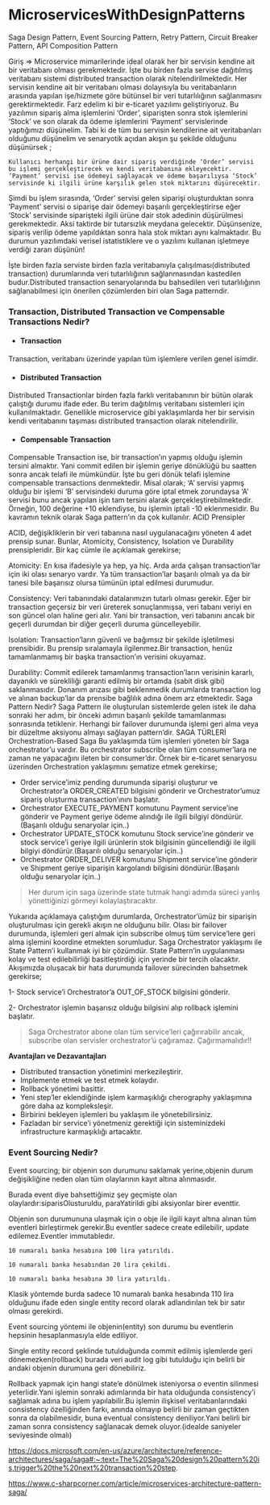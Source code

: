 # MicroservicesWithDesignPatterns
Saga Design Pattern, Event Sourcing Pattern, Retry Pattern, Circuit Breaker Pattern, API Composition Pattern

Giriş => 
Microservice mimarilerinde ideal olarak her bir servisin kendine ait bir veritabanı olması gerekmektedir. İşte bu birden fazla servise dağıtılmış veritabanı sistemi distributed transaction olarak nitelendirilmektedir. Her servisin kendine ait bir veritabanı olması dolayısıyla bu veritabanların arasında yapılan işe/hizmete göre bütünsel bir veri tutarlılığının sağlanmasını gerektirmektedir.
Farz edelim ki bir e-ticaret yazılımı geliştiriyoruz. Bu yazılımın sipariş alma işlemlerini ‘Order’, siparişten sonra stok işlemlerini ‘Stock’ ve son olarak da ödeme işlemlerini ‘Payment’ servislerinde yaptığımızı düşünelim. Tabi ki de tüm bu servisin kendilerine ait veritabanları olduğunu düşünelim ve senaryotik açıdan akışın şu şekilde olduğunu düşünürsek ;

`Kullanıcı herhangi bir ürüne dair sipariş verdiğinde ‘Order’ servisi bu işlemi gerçekleştirecek ve kendi veritabanına ekleyecektir. ‘Payment’ servisi ise ödemeyi sağlayacak ve ödeme başarılıysa ‘Stock’ servisinde ki ilgili ürüne karşılık gelen stok miktarını düşürecektir.`

Şimdi bu işlem sırasında, ‘Order’ servisi gelen siparişi oluşturduktan sonra ‘Payment’ servisi o siparişe dair ödemeyi başarılı gerçekleştirirse eğer ‘Stock’ servisinde siparişteki ilgili ürüne dair stok adedinin düşürülmesi gerekmektedir. Aksi taktirde bir tutarsızlık meydana gelecektir. Düşünsenize, sipariş verilip ödeme yapıldıktan sonra hala stok miktarı aynı kalmaktadır. Bu durumun yazılımdaki verisel istatistiklere ve o yazılımı kullanan işletmeye verdiği zararı düşünün!

İşte  birden fazla serviste birden fazla veritabanıyla çalışılması(distributed transaction) durumlarında veri tutarlılığının sağlanmasından kastedilen budur.Distributed transaction senaryolarında bu bahsedilen veri tutarlılığının sağlanabilmesi için önerilen çözümlerden biri olan Saga patterndir.
### Transaction, Distributed Transaction ve Compensable Transactions Nedir?
* #### Transaction
Transaction, veritabanı üzerinde yapılan tüm işlemlere verilen genel isimdir.
* #### Distributed Transaction
Distributed Transactionlar birden fazla farklı veritabanının bir bütün olarak çalıştığı durumu ifade eder. Bu terim dağıtılmış veritabanı sistemleri için kullanılmaktadır.  Genellikle microservice gibi yaklaşımlarda her bir servisin kendi veritabanını taşıması distributed transaction olarak nitelendirilir.
* #### Compensable Transaction
Compensable Transaction ise, bir transaction’ın yapmış olduğu işlemin tersini almaktır. Yani commit edilen bir işlemin geriye dönüklüğü bu saatten sonra ancak telafi ile mümkündür. İşte bu geri dönük telafi işlemine compensable transactions denmektedir. Misal olarak; ‘A’ servisi yapmış olduğu bir işlemi ‘B’ servisindeki duruma göre iptal etmek zorundaysa ‘A’ servisi bunu ancak yapılan işin tam tersini alarak gerçekleştirebilmektedir. Örneğin, 100 değerine +10 eklendiyse, bu işlemin iptali -10 eklenmesidir. Bu kavramın teknik olarak Saga pattern’ın da çok kullanılır.
ACID Prensipler

ACID, değişikliklerin bir veri tabanına nasıl uygulanacağını yöneten 4 adet prensip sunar. Bunlar, Atomicity, Consistency, Isolation ve Durability prensipleridir. Bir kaç cümle ile açıklamak gerekirse;

Atomicity: En kısa ifadesiyle ya hep, ya hiç. Arda arda çalışan transaction’lar için iki olası senaryo vardır. Ya tüm transaction’lar başarılı olmalı ya da bir tanesi bile başarısız olursa tümünün iptal edilmesi durumudur.

Consistency: Veri tabanındaki datalarımızın tutarlı olması gerekir. Eğer bir transaction geçersiz bir veri üreterek sonuçlanmışsa, veri tabanı veriyi en son güncel olan haline geri alır. Yani bir transaction, veri tabanını ancak bir geçerli durumdan bir diğer geçerli duruma güncelleyebilir.

Isolation: Transaction’ların güvenli ve bağımsız bir şekilde işletilmesi prensibidir. Bu prensip sıralamayla ilgilenmez.Bir transaction, henüz tamamlanmamış bir başka transaction’ın verisini okuyamaz.

Durability: Commit edilerek tamamlanmış transaction’ların verisinin kararlı, dayanıklı ve sürekliliği garanti edilmiş bir ortamda (sabit disk gibi) saklanmasıdır. Donanım arızası gibi beklenmedik durumlarda transaction log ve alınan backup’lar da prensibe bağlılık adına önem arz etmektedir.
Saga Pattern Nedir?
Saga Pattern ile oluşturulan sistemlerde gelen istek ile daha sonraki her adım, bir önceki adımın başarılı şekilde tamamlanması sonrasında tetiklenir. Herhangi bir failover durumunda işlemi geri alma veya bir düzeltme aksiyonu almayı sağlayan pattern’dir.
SAGA TÜRLERİ
Orchestration-Based Saga
Bu yaklaşımda tüm işlemleri yöneten bir Saga orchestrator’u vardır. Bu orchestrator subscribe olan tüm consumer’lara ne zaman ne yapacağını ileten bir consumer’dır. Örnek bir e-ticaret senaryosu üzerinden Orchestration yaklaşımını şematize etmek gerekirse;

* Order service’imiz pending durumunda siparişi oluşturur ve Orchestrator’a ORDER_CREATED bilgisini gönderir ve Orchestrator’umuz sipariş oluşturma transaction’ınını başlatır.
* Orchestrator EXECUTE_PAYMENT komutunu Payment service’ine gönderir ve Payment geriye ödeme alındığı ile ilgili bilgiyi döndürür.(Başarılı olduğu senaryolar için..)
* Orchestrator UPDATE_STOCK komutunu Stock service’ine gönderir ve stock service’i geriye ilgili ürünlerin stok bilgisinin güncellendiği ile ilgili bilgiyi döndürür.(Başarılı olduğu senaryolar için..)
* Orchestrator ORDER_DELIVER komutunu Shipment service’ine gönderir ve Shipment geriye siparişin kargolandı bilgisini döndürür.(Başarılı olduğu senaryolar için..)

> Her durum için saga üzerinde state tutmak hangi adımda süreci yanlış yönettiğinizi görmeyi kolaylaştıracaktır.

Yukarıda açıklamaya çalıştığım durumlarda, Orchestrator’ümüz bir siparişin oluşturulması için gerekli akışın ne olduğunu bilir. Olası bir failover durumunda, işlemleri geri almak için subscribe olmuş tüm service’lere geri alma işlemini koordine etmekten sorumludur. Saga Orchestrator yaklaşımı ile State Pattern’i kullanmak iyi bir çözümdür. State Pattern’in uygulanması kolay ve test edilebilirliği basitleştirdiği için yerinde bir tercih olacaktır.
Akışımızda oluşacak bir hata durumunda failover sürecinden bahsetmek gerekirse;

1- Stock service’i Orchestrator’a OUT_OF_STOCK bilgisini gönderir.

2- Orchestrator işlemin başarısız olduğu bilgisini alıp rollback işlemini başlatır.

> Saga Orchestrator abone olan tüm service’leri çağırırabilir ancak, subscribe olan servisler orchestrator’ü çağıramaz. Çağırmamalıdır!!


**Avantajları ve Dezavantajları**

* Distributed transaction yönetimini merkezileştirir.
* Implemente etmek ve test etmek kolaydır.
* Rollback yönetimi basittir.
* Yeni step’ler eklendiğinde işlem karmaşıklığı cherography yaklaşımına göre daha az kompleksleşir.
* Birbirini bekleyen işlemleri bu yaklaşım ile yönetebilirsiniz.
* Fazladan bir service’i yönetmeniz gerektiği için sisteminizdeki infrastructure karmaşıklığı artacaktır.

### Event Sourcing Nedir?
Event sourcing; bir objenin son durumunu saklamak yerine,objenin durum değişikliğine neden olan tüm olaylarının kayıt altına alınmasıdır.

Burada event diye bahsettiğimiz şey geçmişte olan olaylardır:siparisOlusturuldu, paraYatirildi gibi aksiyonlar birer eventtir.

Objenin son durumununa ulaşmak için o obje ile ilgili kayıt altına alınan tüm eventleri birleştirmek gerekir.Bu eventler sadece create edilebilir, update edilemez.Eventler immutabledır.
```
10 numaralı banka hesabına 100 lira yatırıldı.

10 numaralı banka hesabından 20 lira çekildi.

10 numaralı banka hesabına 30 lira yatırıldı.
```
Klasik yöntemde burda sadece 10 numaralı banka hesabında 110 lira olduğunu ifade eden single entity record olarak adlandırılan tek bir satır olması gerekirdi.

Event sourcing yöntemi ile objenin(entity) son durumu bu eventlerin hepsinin hesaplanmasıyla elde ediliyor.

Single entity record şeklinde tutulduğunda commit edilmiş işlemlerde geri dönemezken(rollback) burada veri audit log gibi tutulduğu için belirli bir andaki objenin durumuna geri dönebiliriz.

Rollback yapmak için hangi state’e dönülmek isteniyorsa o eventin silinmesi yeterlidir.Yani işlemin sonraki adımlarında bir hata olduğunda consistency’i sağlamak adına bu işlem yapılabilir.Bu işlemin ilişkisel veritabanlarındaki consistency özelliğinden farkı, anında olmayıp belirli bir zaman geçtikten sonra da olabilmesidir, buna eventual consistency deniliyor.Yani belirli bir zaman sonra consistency sağlanacak demek oluyor.(idealde saniyeler seviyesinde olmalı)

https://docs.microsoft.com/en-us/azure/architecture/reference-architectures/saga/saga#:~:text=The%20Saga%20design%20pattern%20is,trigger%20the%20next%20transaction%20step.

https://www.c-sharpcorner.com/article/microservices-architecture-pattern-saga/
